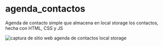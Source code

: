 # agenda_contactos
Agenda de contacto simple que almacena en local storage los contactos, hecha con HTML, CSS y JS

![captura de sitio web agenda de contactos local storage](https://repository-images.githubusercontent.com/441079538/c312243c-65eb-44fe-be8f-d52eb1e8f073)
